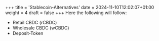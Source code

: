 +++
title = 'Stablecoin-Alternatives'
date = 2024-11-10T12:02:07+01:00
weight = 4
draft = false
+++
Here the following will follow:
- Retail CBDC (rCBDC)
- Wholesale CBDC (wCBDC)
- Deposit-Token